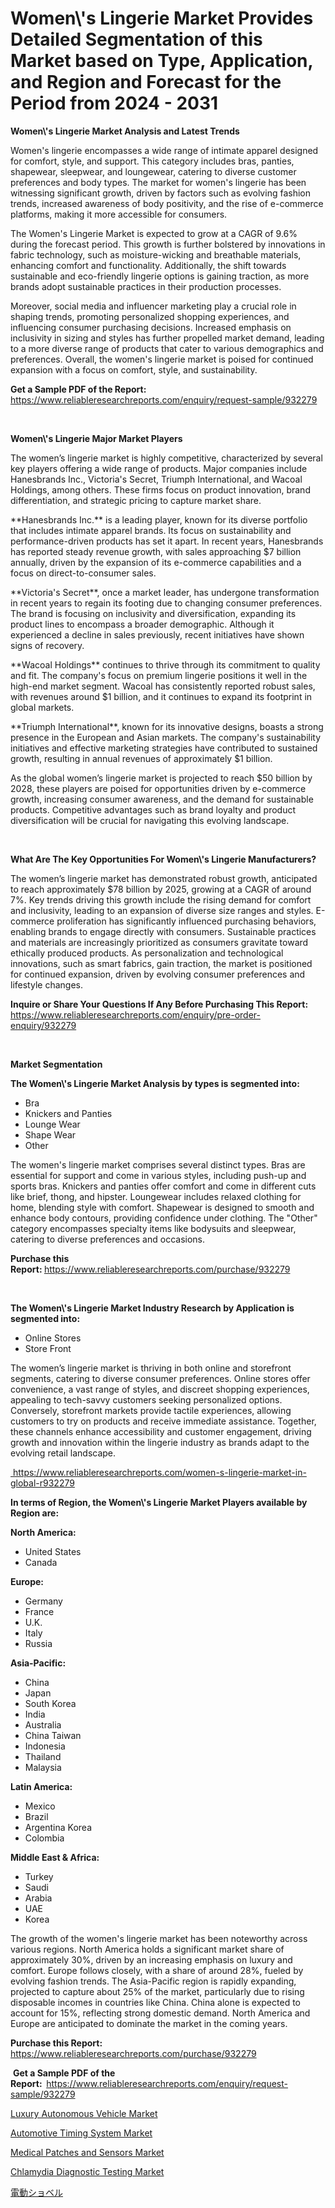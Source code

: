 <p><h1>Women\'s Lingerie Market Provides Detailed Segmentation of this Market based on Type, Application, and Region and Forecast for the Period from 2024 - 2031</h1></p><p><strong>Women\'s Lingerie Market Analysis and Latest Trends</strong></p>
<p><p>Women's lingerie encompasses a wide range of intimate apparel designed for comfort, style, and support. This category includes bras, panties, shapewear, sleepwear, and loungewear, catering to diverse customer preferences and body types. The market for women's lingerie has been witnessing significant growth, driven by factors such as evolving fashion trends, increased awareness of body positivity, and the rise of e-commerce platforms, making it more accessible for consumers.</p><p>The Women's Lingerie Market is expected to grow at a CAGR of 9.6% during the forecast period. This growth is further bolstered by innovations in fabric technology, such as moisture-wicking and breathable materials, enhancing comfort and functionality. Additionally, the shift towards sustainable and eco-friendly lingerie options is gaining traction, as more brands adopt sustainable practices in their production processes. </p><p>Moreover, social media and influencer marketing play a crucial role in shaping trends, promoting personalized shopping experiences, and influencing consumer purchasing decisions. Increased emphasis on inclusivity in sizing and styles has further propelled market demand, leading to a more diverse range of products that cater to various demographics and preferences. Overall, the women's lingerie market is poised for continued expansion with a focus on comfort, style, and sustainability.</p></p>
<p><strong>Get a Sample PDF of the Report:&nbsp;</strong> <a href="https://www.reliableresearchreports.com/enquiry/request-sample/932279">https://www.reliableresearchreports.com/enquiry/request-sample/932279</a></p>
<p>&nbsp;</p>
<p><strong>Women\'s Lingerie Major Market Players</strong></p>
<p><p>The women’s lingerie market is highly competitive, characterized by several key players offering a wide range of products. Major companies include Hanesbrands Inc., Victoria's Secret, Triumph International, and Wacoal Holdings, among others. These firms focus on product innovation, brand differentiation, and strategic pricing to capture market share.</p><p>**Hanesbrands Inc.** is a leading player, known for its diverse portfolio that includes intimate apparel brands. Its focus on sustainability and performance-driven products has set it apart. In recent years, Hanesbrands has reported steady revenue growth, with sales approaching $7 billion annually, driven by the expansion of its e-commerce capabilities and a focus on direct-to-consumer sales.</p><p>**Victoria's Secret**, once a market leader, has undergone transformation in recent years to regain its footing due to changing consumer preferences. The brand is focusing on inclusivity and diversification, expanding its product lines to encompass a broader demographic. Although it experienced a decline in sales previously, recent initiatives have shown signs of recovery.</p><p>**Wacoal Holdings** continues to thrive through its commitment to quality and fit. The company's focus on premium lingerie positions it well in the high-end market segment. Wacoal has consistently reported robust sales, with revenues around $1 billion, and it continues to expand its footprint in global markets.</p><p>**Triumph International**, known for its innovative designs, boasts a strong presence in the European and Asian markets. The company's sustainability initiatives and effective marketing strategies have contributed to sustained growth, resulting in annual revenues of approximately $1 billion.</p><p>As the global women’s lingerie market is projected to reach $50 billion by 2028, these players are poised for opportunities driven by e-commerce growth, increasing consumer awareness, and the demand for sustainable products. Competitive advantages such as brand loyalty and product diversification will be crucial for navigating this evolving landscape.</p></p>
<p>&nbsp;</p>
<p><strong>What Are The Key Opportunities For Women\'s Lingerie Manufacturers?</strong></p>
<p><p>The women’s lingerie market has demonstrated robust growth, anticipated to reach approximately $78 billion by 2025, growing at a CAGR of around 7%. Key trends driving this growth include the rising demand for comfort and inclusivity, leading to an expansion of diverse size ranges and styles. E-commerce proliferation has significantly influenced purchasing behaviors, enabling brands to engage directly with consumers. Sustainable practices and materials are increasingly prioritized as consumers gravitate toward ethically produced products. As personalization and technological innovations, such as smart fabrics, gain traction, the market is positioned for continued expansion, driven by evolving consumer preferences and lifestyle changes.</p></p>
<p><strong>Inquire or Share Your Questions If Any Before Purchasing This Report:</strong> <a href="https://www.reliableresearchreports.com/enquiry/pre-order-enquiry/932279">https://www.reliableresearchreports.com/enquiry/pre-order-enquiry/932279</a></p>
<p>&nbsp;</p>
<p><strong>Market Segmentation</strong></p>
<p><strong>The Women\'s Lingerie Market Analysis by types is segmented into:</strong></p>
<p><ul><li>Bra</li><li>Knickers and Panties</li><li>Lounge Wear</li><li>Shape Wear</li><li>Other</li></ul></p>
<p><p>The women's lingerie market comprises several distinct types. Bras are essential for support and come in various styles, including push-up and sports bras. Knickers and panties offer comfort and come in different cuts like brief, thong, and hipster. Loungewear includes relaxed clothing for home, blending style with comfort. Shapewear is designed to smooth and enhance body contours, providing confidence under clothing. The "Other" category encompasses specialty items like bodysuits and sleepwear, catering to diverse preferences and occasions.</p></p>
<p><strong>Purchase this Report:&nbsp;</strong><a href="https://www.reliableresearchreports.com/purchase/932279">https://www.reliableresearchreports.com/purchase/932279</a></p>
<p>&nbsp;</p>
<p><strong>The Women\'s Lingerie Market Industry Research by Application is segmented into:</strong></p>
<p><ul><li>Online Stores</li><li>Store Front</li></ul></p>
<p><p>The women’s lingerie market is thriving in both online and storefront segments, catering to diverse consumer preferences. Online stores offer convenience, a vast range of styles, and discreet shopping experiences, appealing to tech-savvy customers seeking personalized options. Conversely, storefront markets provide tactile experiences, allowing customers to try on products and receive immediate assistance. Together, these channels enhance accessibility and customer engagement, driving growth and innovation within the lingerie industry as brands adapt to the evolving retail landscape.</p></p>
<p><a href="https://www.reliableresearchreports.com/women-s-lingerie-market-in-global-r932279">&nbsp;https://www.reliableresearchreports.com/women-s-lingerie-market-in-global-r932279</a></p>
<p><strong>In terms of Region, the Women\'s Lingerie Market Players available by Region are:</strong></p>
<p>
    <p> <strong> North America: </strong>
        <ul>
            <li>United States</li>
            <li>Canada</li>
        </ul>
        </p> 
    <p> <strong> Europe: </strong>
        <ul>
            <li>Germany</li>
            <li>France</li>
            <li>U.K.</li>
            <li>Italy</li>
            <li>Russia</li>
        </ul>
        </p> 
    <p> <strong> Asia-Pacific: </strong>
        <ul>
            <li>China</li>
            <li>Japan</li>
            <li>South Korea</li>
            <li>India</li>
            <li>Australia</li>
            <li>China Taiwan</li>
            <li>Indonesia</li>
            <li>Thailand</li>
            <li>Malaysia</li>
        </ul>
        </p> 
    <p> <strong> Latin America: </strong>
        <ul>
            <li>Mexico</li>
            <li>Brazil</li>
            <li>Argentina Korea</li>
            <li>Colombia</li>
        </ul>
        </p> 
    <p> <strong> Middle East & Africa: </strong>
        <ul>
            <li>Turkey</li>
            <li>Saudi</li>
            <li>Arabia</li>
            <li>UAE</li>
            <li>Korea</li>
        </ul>
    </p>
    </p>
<p><p>The growth of the women's lingerie market has been noteworthy across various regions. North America holds a significant market share of approximately 30%, driven by an increasing emphasis on luxury and comfort. Europe follows closely, with a share of around 28%, fueled by evolving fashion trends. The Asia-Pacific region is rapidly expanding, projected to capture about 25% of the market, particularly due to rising disposable incomes in countries like China. China alone is expected to account for 15%, reflecting strong domestic demand. North America and Europe are anticipated to dominate the market in the coming years.</p></p>
<p><strong>Purchase this Report: </strong><a href="https://www.reliableresearchreports.com/purchase/932279">https://www.reliableresearchreports.com/purchase/932279</a></p>
<p>&nbsp;<strong>Get a Sample PDF of the Report:&nbsp;&nbsp;</strong><a href="https://www.reliableresearchreports.com/enquiry/request-sample/932279">https://www.reliableresearchreports.com/enquiry/request-sample/932279</a></p>
<p><strong></strong></p>
<p><p><a href="https://issuu.com/reportprime-2/docs/luxury-autonomous-vehicle-market-si_1eae7e252a3a18">Luxury Autonomous Vehicle Market</a></p><p><a href="https://issuu.com/reportprime-2/docs/automotive-timing-system-market-siz_78cac7db976196">Automotive Timing System Market</a></p><p><a href="https://github.com/MarciaRunte/Market-Research-Report-List-1/blob/main/medical-patches-and-sensors-market.md">Medical Patches and Sensors Market</a></p><p><a href="https://www.linkedin.com/pulse/chlamydia-diagnostic-testing-market-trends-detailed-study-its-jurtc?trackingId=cY1LxPW6SSq2Di3QB%2Fkxpg%3D%3D">Chlamydia Diagnostic Testing Market</a></p><p><a href="https://medium.com/@ryanmarc1930/electric-shovel-market-%E3%81%AF-%E3%82%B3%E3%82%B9%E3%83%88%E7%AE%A1%E7%90%86%E3%81%A8%E5%8A%B9%E7%8E%87%E5%90%91%E4%B8%8A%E3%82%92%E5%84%AA%E5%85%88%E3%81%97%E3%81%BE%E3%81%99-%E3%81%95%E3%82%89%E3%81%AB-%E5%A0%B1%E5%91%8A%E6%9B%B8%E3%81%AF%E5%B8%82%E5%A0%B4%E3%81%AE%E9%9C%80%E8%A6%81%E9%9D%A2%E3%81%A8%E4%BE%9B%E7%B5%A6%E9%9D%A2%E3%81%AE%E4%B8%A1%E6%96%B9%E3%82%92%E3%82%AB%E3%83%90%E3%83%BC%E3%81%97%E3%81%A6%E3%81%84%E3%81%BE%E3%81%99-electric-shovel-%E5%B8%82%E5%A0%B4%E3%81%AF-68a4632a9fca">電動ショベル</a></p></p>